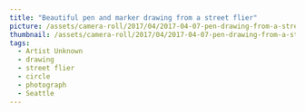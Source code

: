 ```yaml
---
title: "Beautiful pen and marker drawing from a street flier"
picture: /assets/camera-roll/2017/04/2017-04-07-pen-drawing-from-a-street-flier/20170407_022911022_iOS.jpg
thumbnail: /assets/camera-roll/2017/04/2017-04-07-pen-drawing-from-a-street-flier/20170407_022911022_iOS-thumbnail.jpg
tags:
  - Artist Unknown
  - drawing
  - street flier
  - circle
  - photograph
  - Seattle
---
```


